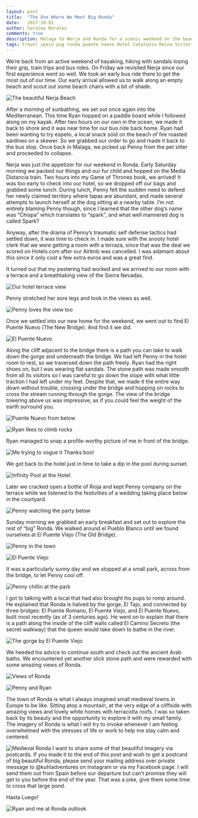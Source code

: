 ```yaml
---
layout: post
title:  "The One Where We Meet Big Ronda"
date:   2017-10-02
author: Saralee Morales
comments: true
description: Malaga to Nerja and Ronda for a scenic weekend on the beach and the bluffs, a visit to Puente Nuevo and the Hotel Catalonia Reina Victoria
tags: travel spain pug ronda puente nuevo Hotel Catalonia Reina Victoria malaga nerja
---
```

We’re back from an active weekend of kayaking, hiking with sandals losing their grip, train trips and bus rides. On Friday we revisited Nerja since our first experience went so well. We took an early bus ride there to get the most out of our time. Our early arrival allowed us to walk along an empty beach and scout out some beach chairs with a bit of shade.


![The beautiful Nerja Beach][empty_beach]


After a morning of sunbathing, we set out once again into the Mediterranean. This time Ryan hopped on a paddle board while I followed along on my kayak. After two hours on our own in the ocean, we made it back to shore and it was near time for our bus ride back home. Ryan had been wanting to try espeto, a local snack sold on the beach of fire roasted sardines on a skewer. So we grabbed our order to go and made it back to the bus stop. Once back in Malaga, we picked up Penny from the pet sitter and proceeded to collapse.

Nerja was just the appetizer for our weekend in Ronda. Early Saturday morning we packed our things and our fur child and hopped on the Media Distancia train. Two hours into my Game of Thrones book, we arrived! It was too early to check into our hotel, so we dropped off our bags and grabbed some lunch. During lunch, Penny felt the sudden need to defend her newly claimed territory where tapas are abundant, and made several attempts to launch herself at the dog sitting at a nearby table. I’m not entirely blaming Penny though, since I learned that the other dog’s name was “Chispa” which translates to “spark”, and what well mannered dog is called Spark?

Anyway, after the drama of Penny’s traumatic self defense tactics had settled down, it was time to check in. I made sure with the snooty hotel clerk that we were getting a room with a terraza, since that was the deal we scored on Hotels.com after our Airbnb was cancelled. I was adamant about this since it only cost a few extra euros and was a great find.

It turned out that my pestering had worked and we arrived to our room with a terrace and a breathtaking view of the Sierra Nevadas.


![Our hotel terrace view][terrace]


Penny stretched her sore legs and took in the views as well.


![Penny loves the view too][penny_terrace]


Once we settled into our new home for the weekend, we went out to find El Puente Nuevo (The New Bridge). And find it we did.



![El Puente Nuevo][puente_nuevo]


Along the cliff adjacent to the bridge there is a path you can take to walk down the gorge and underneath the bridge. We had left Penny in the hotel room to rest, so we traversed down the path freely. Ryan had the right shoes on, but I was wearing flat sandals. The stone path was made smooth from all its visitors so I was careful to go down the slope with what little traction I had left under my feet. Despite that, we made it the entire way down without trouble, crossing under the bridge and hopping on rocks to cross the stream running through the gorge. The view of the bridge towering above us was impressive, as if you could feel the weight of the earth surround you.


![Puente Nuevo from below][puente_nuevo_below]


![Ryan likes to climb rocks][ryan_puente_nuevo]


Ryan managed to snap a profile-worthy picture of me in front of the bridge.


![Me trying to vogue it][puente_nuevo_sara]
Thanks boo!




We got back to the hotel just in time to take a dip in the pool during sunset.


![Infinity Pool at the Hotel][infinity_pool]


Later we cracked open a bottle of Rioja and kept Penny company on the terrace while we listened to the festivities of a wedding taking place below in the courtyard.


![Penny watching the party below][penny_sunset_terrace]


Sunday morning we grabbed an early breakfast and set out to explore the rest of “big” Ronda. We walked around el Pueblo Blanco until we found ourselves at El Puente Viejo (The Old Bridge).


![Penny in the town][penny_town]

![El Puente Viejo][punete_viejo]


It was a particularly sunny day and we stopped at a small park, across from the bridge, to let Penny cool off.


![Penny chillin at the park][penny_park]


I got to talking with a local that had also brought his pups to romp around. He explained that Ronda is halved by the gorge, El Tajo, and connected by three bridges: El Puente Romano, El Puente Viejo, and El Puente Nuevo, built most recently (as of 3 centuries ago). He went on to explain that there is a path along the inside of the cliff walls called El Camino Secreto (the secret walkway) that the queen would take down to bathe in the river.


![The gorge by El Puente Viejo][gorge_puente_viejo]


We heeded his advice to continue south and check out the ancient Arab baths. We encountered yet another slick stone path and were rewarded with some amazing views of Ronda.


![Views of Ronda][ronda_vista]


![Penny and Ryan][penny_ryan_arc]


The town of Ronda is what I always imagined small medieval towns in Europe to be like. Sitting atop a mountain, at the very edge of a cliffside with amazing views and lovely white homes with terracotta roofs. I was so taken back by its beauty and the opportunity to explore it with my small family. The imagery of Ronda is what I will try to invoke whenever I am feeling overwhelmed with the stresses of life or work to help me stay calm and centered.


![Medieval Ronda][medieval_ronda]
I want to share some of that beautiful imagery via postcards. If you made it to the end of this post and wish to get a postcard of big beautiful Ronda, please send your mailing address over private message to @kuhladventures on Instagram or via my Facebook page. I will send them out from Spain before our departure but can’t promise they will get to you before the end of the year. That was a joke, give them some time to cross that large pond.

Hasta Luego!

![Ryan and me at Ronda outlook][ronda_ryan_sara]

[empty_beach]:           https://s3.amazonaws.com/fiveweeksabroad/10022017/Nerja_Beach.jpg
[terrace]:               https://s3.amazonaws.com/fiveweeksabroad/10022017/Ronda_Hotel_Terrace.jpg
[penny_terrace]:         https://s3.amazonaws.com/fiveweeksabroad/10022017/Ronda_Penny_Terrace.jpg
[puente_nuevo]:          https://s3.amazonaws.com/fiveweeksabroad/10022017/Puente_Nuevo.jpg
[puente_nuevo_below]:    https://s3.amazonaws.com/fiveweeksabroad/10022017/Puente_Nuevo_Below.jpg
[ryan_puente_nuevo]:     https://s3.amazonaws.com/fiveweeksabroad/10022017/Puente_Nuevo_Ryan.jpg
[puente_nuevo_sara]:     https://s3.amazonaws.com/fiveweeksabroad/10022017/Puente_Nuevo_Sara.jpg
[infinity_pool]:         https://s3.amazonaws.com/fiveweeksabroad/10022017/Ronda_Infinity_Pool.jpg
[penny_sunset_terrace]:  https://s3.amazonaws.com/fiveweeksabroad/10022017/Ronda_Penny_Sunset.jpg
[penny_town]:            https://s3.amazonaws.com/fiveweeksabroad/10022017/Ronda_Penny_Town.jpg
[punete_viejo]:          https://s3.amazonaws.com/fiveweeksabroad/10022017/Ronda_Puente_Viejo.jpg
[penny_park]:            https://s3.amazonaws.com/fiveweeksabroad/10022017/Ronda_Penny_Park.jpg
[gorge_puente_viejo]:    https://s3.amazonaws.com/fiveweeksabroad/10022017/Ronda_Gorge.jpg
[ronda_vista]:           https://s3.amazonaws.com/fiveweeksabroad/10022017/Ronda_Vista.jpg
[penny_ryan_arc]:        https://s3.amazonaws.com/fiveweeksabroad/10022017/Ronda_Moorish_Arch.jpg
[medieval_ronda]:        https://s3.amazonaws.com/fiveweeksabroad/10022017/Ronda_Medieval.jpg
[ronda_ryan_sara]:       https://s3.amazonaws.com/fiveweeksabroad/10022017/Ronda_Ryan_Sara.jpg
